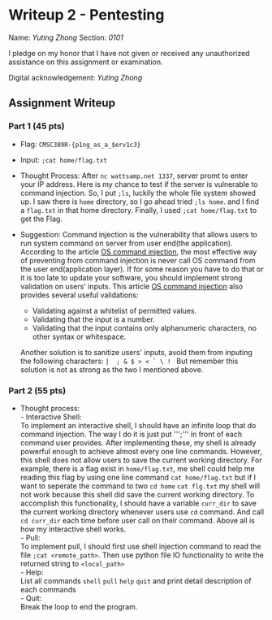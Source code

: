 # Writeup 2 - Pentesting

Name: *Yuting Zhong*
Section: *0101*

I pledge on my honor that I have not given or received any unauthorized assistance on this assignment or examination.

Digital acknowledgement: *Yuting Zhong*

## Assignment Writeup

### Part 1 (45 pts)

  -  Flag: ```CMSC389R-{p1ng_as_a_$erv1c3}```
  -  Input: ```;cat home/flag.txt```
  -  Thought Process: After ```nc wattsamp.net 1337```, server promt to enter your IP address. Here is my chance to test if the server is vulnerable to command injection. So, I put ```;ls```, luckily the whole file system showed up. I saw there is ```home``` directory, so I go ahead tried ```;ls home```. and I find a ```flag.txt``` in that home directory. Finally, I used ```;cat home/flag.txt``` to get the Flag.
  - Suggestion: Command injection is the vulnerability that allows users to run system command on server from user end(the application).  According to the article [OS command injection][1], the most effective way of preventing from command injection is never call OS command from the user end(application layer). If for some reason you have to do that or it is too late to update your software, you should implement strong validation on users' inputs. This article [OS command injection][1] also provides several useful validations:
    -  Validating against a whitelist of permitted values.
    -  Validating that the input is a number.
    -  Validating that the input contains only alphanumeric characters, no other syntax or whitespace.

    Another solution is to sanitize users' inputs, avoid them from inputing the following characters: ```|  ; & $ > < ` \ ! ``` But remember this solution is not as strong as the two I mentioned above.


### Part 2 (55 pts)  

  -  Thought process:  
    -  Interactive Shell:  
      To implement an interactive shell, I should have an infinite loop that do command injection. The way I do it is just put ''';''' in front of each command user provides. After implementing these, my shell is already powerful enough to achieve almost every one line commands. However, this shell does not allow users to save the current working directory. For example, there is a flag exist in ```home/flag.txt```, me shell could help me reading this flag by using one line command ```cat home/flag.txt``` but if I want to seperate the command to two ```cd home``` ```cat flg.txt``` my shell will not work because this shell did save the current working directory. To accomplish this functionality, I should have a variable ```curr_dir``` to save the current working directory whenever users use ```cd``` command. And call ```cd curr_dir``` each time before user call on their command. Above all is how my interactive shell works.  
    -  Pull:  
      To implement pull, I should first use shell injection command to read the file ```;cat <remote_path>```. Then use python file IO functionality to write the returned string to ```<local_path>```  
    -  Help:  
      List all commands ```shell``` ```pull``` ```help``` ```quit``` and print detail description of each commands  
    -  Quit:  
      Break the loop to end the program.



[1]:https://portswigger.net/web-security/os-command-injection
